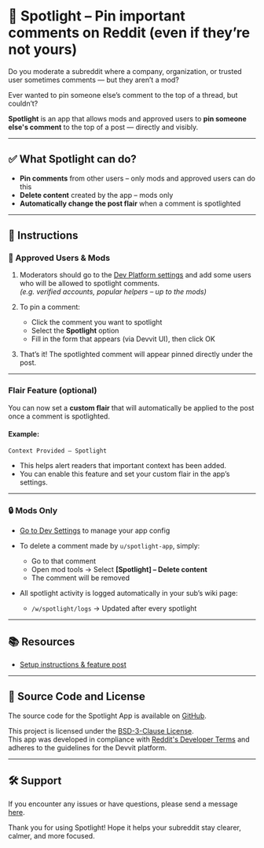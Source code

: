 # 🌟 Spotlight – Pin important comments on Reddit (even if they’re not yours)

Do you moderate a subreddit where a company, organization, or trusted user sometimes comments — but they aren’t a mod?

Ever wanted to pin someone else’s comment to the top of a thread, but couldn’t?

**Spotlight** is an app that allows mods and approved users to **pin someone else's comment** to the top of a post — directly and visibly.

---

## ✅ What Spotlight can do?

- **Pin comments** from other users – only mods and approved users can do this  
- **Delete content** created by the app – mods only  
- **Automatically change the post flair** when a comment is spotlighted

---

## 🔧 Instructions

### 👥 Approved Users & Mods

1. Moderators should go to the [Dev Platform settings](https://developers.reddit.com/apps/spotlight-app) and add some users who will be allowed to spotlight comments.  
   *(e.g. verified accounts, popular helpers – up to the mods)*

2. To pin a comment:
   - Click the comment you want to spotlight  
   - Select the **Spotlight** option  
   - Fill in the form that appears (via Devvit UI), then click OK

3. That’s it! The spotlighted comment will appear pinned directly under the post.

---

### Flair Feature (optional)

You can now set a **custom flair** that will automatically be applied to the post once a comment is spotlighted.

#### Example:
`Context Provided – Spotlight`

- This helps alert readers that important context has been added.
- You can enable this feature and set your custom flair in the app’s settings.

---

### 🔒 Mods Only

- [Go to Dev Settings](https://developers.reddit.com/apps/spotlight-app) to manage your app config  
- To delete a comment made by `u/spotlight-app`, simply:
  - Go to that comment  
  - Open mod tools → Select **[Spotlight] – Delete content**  
  - The comment will be removed

- All spotlight activity is logged automatically in your sub’s wiki page:
  - `/w/spotlight/logs` → Updated after every spotlight

---

## 📚 Resources

- [Setup instructions & feature post](https://www.reddit.com/r/paskapps/comments/1f8cmde/introducing_spotlight_an_app_that_allows_op_and/)

---

## 🔗 Source Code and License

The source code for the Spotlight App is available on [GitHub](https://github.com/vertesela/Devvit/tree/main/Spotlight).

This project is licensed under the [BSD-3-Clause License](https://opensource.org/licenses/BSD-3-Clause).  
This app was developed in compliance with [Reddit's Developer Terms](https://www.redditinc.com/policies/developer-terms) and adheres to the guidelines for the Devvit platform.

---

## 🛠 Support

If you encounter any issues or have questions, please send a message [here](https://reddit.com/message/compose?to=/r/paskapps).

Thank you for using Spotlight! Hope it helps your subreddit stay clearer, calmer, and more focused.


